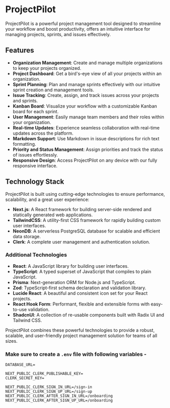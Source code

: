 # ProjectPilot

ProjectPilot is a powerful project management tool designed to streamline your workflow and boost productivity, offers an intuitive interface for managing projects, sprints, and issues effectively.

## Features

- **Organization Management**: Create and manage multiple organizations to keep your projects organized.
- **Project Dashboard**: Get a bird's-eye view of all your projects within an organization.
- **Sprint Planning**: Plan and manage sprints effectively with our intuitive sprint creation and management tools.
- **Issue Tracking**: Create, assign, and track issues across your projects and sprints.
- **Kanban Board**: Visualize your workflow with a customizable Kanban board for each sprint.
- **User Management**: Easily manage team members and their roles within your organization.
- **Real-time Updates**: Experience seamless collaboration with real-time updates across the platform.
- **Markdown Support**: Use Markdown in issue descriptions for rich text formatting.
- **Priority and Status Management**: Assign priorities and track the status of issues effortlessly.
- **Responsive Design**: Access ProjectPilot on any device with our fully responsive interface.

## Technology Stack

ProjectPilot is built using cutting-edge technologies to ensure performance, scalability, and a great user experience:

- **Next.js**: A React framework for building server-side rendered and statically generated web applications.
- **TailwindCSS**: A utility-first CSS framework for rapidly building custom user interfaces.
- **NeonDB**: A serverless PostgreSQL database for scalable and efficient data storage.
- **Clerk**: A complete user management and authentication solution.

### Additional Technologies

- **React**: A JavaScript library for building user interfaces.
- **TypeScript**: A typed superset of JavaScript that compiles to plain JavaScript.
- **Prisma**: Next-generation ORM for Node.js and TypeScript.
- **Zod**: TypeScript-first schema declaration and validation library.
- **Lucide React**: A beautiful and consistent icon set for your React projects.
- **React Hook Form**: Performant, flexible and extensible forms with easy-to-use validation.
- **ShadcnUI**: A collection of re-usable components built with Radix UI and Tailwind CSS.

ProjectPilot combines these powerful technologies to provide a robust, scalable, and user-friendly project management solution for teams of all sizes.


### Make sure to create a `.env` file with following variables -

```
DATABASE_URL=

NEXT_PUBLIC_CLERK_PUBLISHABLE_KEY=
CLERK_SECRET_KEY=

NEXT_PUBLIC_CLERK_SIGN_IN_URL=/sign-in
NEXT_PUBLIC_CLERK_SIGN_UP_URL=/sign-up
NEXT_PUBLIC_CLERK_AFTER_SIGN_IN_URL=/onboarding
NEXT_PUBLIC_CLERK_AFTER_SIGN_UP_URL=/onboarding
```
